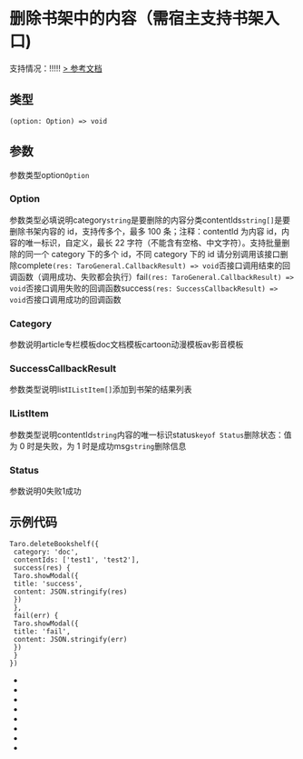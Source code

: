 # 删除书架中的内容（需宿主支持书架入口)
支持情况：!!!!!
[> 参考文档
](https://smartprogram.baidu.com/docs/develop/api/open/swan-deleteBookshelf/)
## 类型[​](deleteBookshelf.html#类型)
```tsx
(option: Option) => void
```

## 参数[​](deleteBookshelf.html#参数)
参数类型option`Option`
### Option[​](deleteBookshelf.html#option)
参数类型必填说明category`string`是要删除的内容分类contentIds`string[]`是要删除书架内容的 id，支持传多个，最多 100 条；注释：contentId 为内容 id，内容的唯一标识，自定义，最长 22 字符（不能含有空格、中文字符）。支持批量删除的同一个 category 下的多个 id，不同 category 下的 id 请分别调用该接口删除complete`(res: TaroGeneral.CallbackResult) => void`否接口调用结束的回调函数（调用成功、失败都会执行）fail`(res: TaroGeneral.CallbackResult) => void`否接口调用失败的回调函数success`(res: SuccessCallbackResult) => void`否接口调用成功的回调函数
### Category[​](deleteBookshelf.html#category)
参数说明article专栏模板doc文档模板cartoon动漫模板av影音模板
### SuccessCallbackResult[​](deleteBookshelf.html#successcallbackresult)
参数类型说明list`IListItem[]`添加到书架的结果列表
### IListItem[​](deleteBookshelf.html#ilistitem)
参数类型说明contentId`string`内容的唯一标识status`keyof Status`删除状态：值为 0 时是失败，为 1 时是成功msg`string`删除信息
### Status[​](deleteBookshelf.html#status)
参数说明0失败1成功
## 示例代码[​](deleteBookshelf.html#示例代码)
```tsx
Taro.deleteBookshelf({
 category: 'doc',
 contentIds: ['test1', 'test2'],
 success(res) {
 Taro.showModal({
 title: 'success',
 content: JSON.stringify(res)
 })
 },
 fail(err) {
 Taro.showModal({
 title: 'fail',
 content: JSON.stringify(err)
 })
 }
})
```

- 
- 

- 
- 
- 
- 
- 

-
